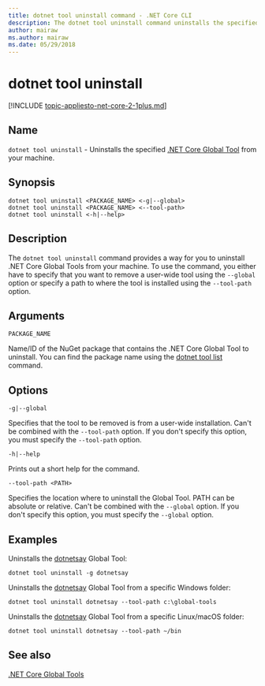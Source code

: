 ```yaml
---
title: dotnet tool uninstall command - .NET Core CLI
description: The dotnet tool uninstall command uninstalls the specified .NET Core Global Tool from your machine.
author: mairaw
ms.author: mairaw
ms.date: 05/29/2018
---
```

# dotnet tool uninstall

[!INCLUDE [topic-appliesto-net-core-2-1plus.md](../../../includes/topic-appliesto-net-core-2-1plus.md)]

## Name

`dotnet tool uninstall` - Uninstalls the specified [.NET Core Global Tool](global-tools.md) from your machine.

## Synopsis

```
dotnet tool uninstall <PACKAGE_NAME> <-g|--global>
dotnet tool uninstall <PACKAGE_NAME> <--tool-path>
dotnet tool uninstall <-h|--help>
```

## Description

The `dotnet tool uninstall` command provides a way for you to uninstall .NET Core Global Tools from your machine. To use the command, you either have to specify that you want to remove a user-wide tool using the `--global` option or specify a path to where the tool is installed using the `--tool-path` option.

## Arguments

`PACKAGE_NAME`

Name/ID of the NuGet package that contains the .NET Core Global Tool to uninstall. You can find the package name using the [dotnet tool list](dotnet-tool-list.md) command.

## Options

`-g|--global`

Specifies that the tool to be removed is from a user-wide installation. Can't be combined with the `--tool-path` option. If you don't specify this option, you must specify the `--tool-path` option.

`-h|--help`

Prints out a short help for the command.

`--tool-path <PATH>`

Specifies the location where to uninstall the Global Tool. PATH can be absolute or relative. Can't be combined with the `--global` option. If you don't specify this option, you must specify the `--global` option.

## Examples

Uninstalls the [dotnetsay](https://www.nuget.org/packages/dotnetsay/) Global Tool:

`dotnet tool uninstall -g dotnetsay`

Uninstalls the [dotnetsay](https://www.nuget.org/packages/dotnetsay/) Global Tool from a specific Windows folder:

`dotnet tool uninstall dotnetsay --tool-path c:\global-tools`

Uninstalls the [dotnetsay](https://www.nuget.org/packages/dotnetsay/) Global Tool from a specific Linux/macOS folder:

`dotnet tool uninstall dotnetsay --tool-path ~/bin`

## See also

[.NET Core Global Tools](global-tools.md)